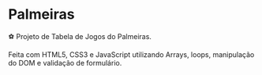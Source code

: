 # Palmeiras

:soccer: Projeto de Tabela de Jogos do Palmeiras.

Feita com HTML5, CSS3 e JavaScript  utilizando Arrays, loops, manipulação do DOM e  validação de formulário. 
